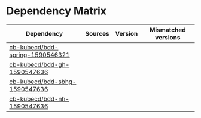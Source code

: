 # Dependency Matrix

Dependency | Sources | Version | Mismatched versions
---------- | ------- | ------- | -------------------
[cb-kubecd/bdd-spring-1590546321](https://github.com/cb-kubecd/bdd-spring-1590546321.git) |  | []() | 
[cb-kubecd/bdd-gh-1590547636](https://github.com/cb-kubecd/bdd-gh-1590547636.git) |  | []() | 
[cb-kubecd/bdd-sbhg-1590547636](https://github.com/cb-kubecd/bdd-sbhg-1590547636.git) |  | []() | 
[cb-kubecd/bdd-nh-1590547636](https://github.com/cb-kubecd/bdd-nh-1590547636.git) |  | []() | 
